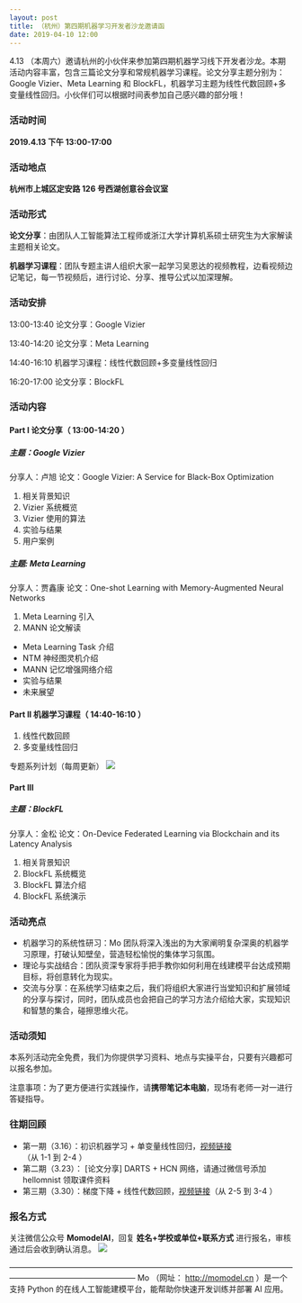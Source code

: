 ```yaml
---
layout: post
title: （杭州）第四期机器学习开发者沙龙邀请函
date: 2019-04-10 12:00
---
```

4.13 （本周六）邀请杭州的小伙伴来参加第四期机器学习线下开发者沙龙。本期活动内容丰富，包含三篇论文分享和常规机器学习课程。论文分享主题分别为：Google Vizier、Meta Learning 和 BlockFL，机器学习主题为线性代数回顾+多变量线性回归。小伙伴们可以根据时间表参加自己感兴趣的部分哦！

### 活动时间
**2019.4.13 下午 13:00-17:00**
### 活动地点
**杭州市上城区定安路 126 号西湖创意谷会议室**
### 活动形式

**论文分享**：由团队人工智能算法工程师或浙江大学计算机系硕士研究生为大家解读主题相关论文。

**机器学习课程**：团队专题主讲人组织大家一起学习吴恩达的视频教程，边看视频边记笔记，每一节视频后，进行讨论、分享、推导公式以加深理解。

### 活动安排
13:00-13:40 论文分享：Google Vizier

13:40-14:20 论文分享：Meta Learning

14:40-16:10 机器学习课程：线性代数回顾+多变量线性回归

16:20-17:00 论文分享：BlockFL
### 活动内容
#### Part I 论文分享（ 13:00-14:20 ）

##### 主题：Google Vizier
分享人：卢旭
论文：Google Vizier: A Service for Black-Box Optimization

1. 相关背景知识
2. Vizier 系统概览
3. Vizier 使用的算法
4. 实验与结果
5. 用户案例

##### 主题: Meta Learning
分享人：贾鑫康
论文：One-shot Learning with Memory-Augmented Neural Networks
1. Meta Learning 引入
2. MANN 论文解读

 - Meta Learning Task 介绍
 - NTM 神经图灵机介绍
 - MANN 记忆增强网络介绍
 - 实验与结果
 - 未来展望

#### Part II 机器学习课程（ 14:40-16:10 ）

 1. 线性代数回顾 
 2. 多变量线性回归

专题系列计划（每周更新）
![]( https://ws4.sinaimg.cn/large/006tNc79ly1g1vc0vvtowj30ii0sitbk.jpg)

#### Part III
##### 主题：BlockFL
分享人：金松
论文：On-Device Federated Learning via Blockchain and its Latency Analysis

 1. 相关背景知识
 2. BlockFL 系统概览
 3. BlockFL 算法介绍
 4. BlockFL 系统演示

### 活动亮点

- 机器学习的系统性研习：Mo 团队将深入浅出的为大家阐明复杂深奥的机器学习原理，打破认知壁垒，营造轻松愉悦的集体学习氛围。
- 理论与实战结合：团队资深专家将手把手教你如何利用在线建模平台达成预期目标，将创意转化为现实。
- 交流与分享：在系统学习结束之后，我们将组织大家进行当堂知识和扩展领域的分享与探讨，同时，团队成员也会把自己的学习方法介绍给大家，实现知识和智慧的集合，碰擦思维火花。

### 活动须知
本系列活动完全免费，我们为你提供学习资料、地点与实操平台，只要有兴趣都可以报名参加。

注意事项：为了更方便进行实践操作，请**携带笔记本电脑**，现场有老师一对一进行答疑指导。

### 往期回顾
 - 第一期（3.16）：初识机器学习 + 单变量线性回归，[视频链接][1]（从 1-1 到 2-4 ）
 - 第二期（3.23）： [论文分享]  DARTS + HCN 网络，请通过微信号添加 hellomnist 领取课件资料
 - 第三期（3.30）：梯度下降 + 线性代数回顾，[视频链接][1]（从 2-5 到 3-4 ）

### 报名方式
关注微信公众号 **MomodelAI**，回复 **姓名+学校或单位+联系方式** 进行报名，审核通过后会收到确认消息。
![]( https://ws1.sinaimg.cn/large/006tNc79gy1g1wdsw5ijfj30ws0g2juj.jpg)


  [1]: http://www.momodel.cn:8899/classroom/class?id=5c5696191afd94720cc94533&type=video

————————————————————————————————————————————————————
Mo （网址： http://momodel.cn ）是一个支持 Python 的在线人工智能建模平台，能帮助你快速开发训练并部署 AI 应用。
